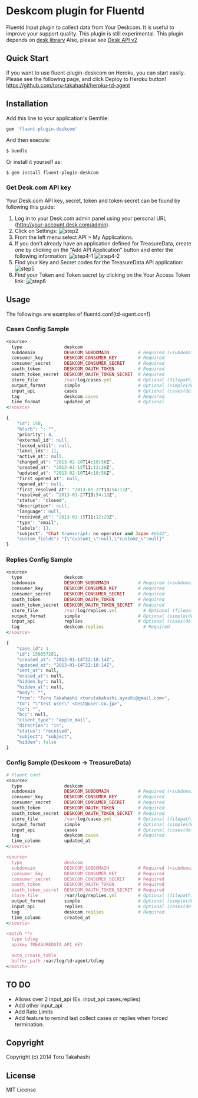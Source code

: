 Deskcom plugin for Fluentd
===========================

Fluentd Input plugin to collect data from Your Deskcom.
It is useful to improve your support quality.
This plugin is still experimental.
This plugin depends on [desk library](https://github.com/chriswarren/desk)
Also, please see [Desk API v2](http://dev.desk.com/)

## Quick Start

If you want to use fluent-plugin-deskcom on Heroku, you can start easily.
Please see the following page, and click Deploy to Heroku button!
https://github.com/toru-takahashi/heroku-td-agent

## Installation

Add this line to your application's Gemfile:

```ruby
gem 'fluent-plugin-deskcom'
```

And then execute:

    $ bundle

Or install it yourself as:

    $ gem install fluent-plugin-deskcom

### Get Desk.com API key

Your Desk.com API key, secret, token and token secret can be found by following this guide:

1. Log in to your Desk.com admin panel using your personal URL (http://your-account.desk.com/admin).
2. Click on Settings:
![step2](http://gyazo.com/020298636ef217e0d3bb7ee7b6a0bd31.png)
3. From the left menu select API > My Applications.
4. If you don’t already have an application defined for TreasureData, create one by clicking on the “Add API Application” button and enter the following information:
![step4-1](http://gyazo.com/803b486ed3a86c77af55819e83d4d85b.png)
![step4-2](http://gyazo.com/97a5624030f1bc05fe040e386d30f7dd.png)
5. Find your Key and Secret codes for the TreasureData API application:
![step5](http://gyazo.com/895bf963f01b65254e38c534855a1914.png)
6. Find your Token and Token secret by clicking on the Your Access Token link:
![step6](http://gyazo.com/7f057fb4b6b88b616f9895d4d5b69e9d.png)

## Usage

The followings are examples of fluentd.conf(td-agent.conf)

### Cases Config Sample

```ruby
<source>
  type                deskcom
  subdomain           DESKCOM_SUBDOMAIN           # Required (<subdomain>.desk.com)
  consumer_key        DESKCOM_CONSUMER_KEY        # Required
  consumer_secret     DESKCOM_CONSUMER_SECRET     # Required
  oauth_token         DESKCOM_OAUTH_TOKEN         # Required
  oauth_token_secret  DESKCOM_OAUTH_TOKEN_SECRET  # Required
  store_file          /var/log/cases.yml          # Optional (filepath)
  output_format       simple                      # Optional (simple(default))
  input_api           cases                       # Optional (cases(default) or replies)
  tag                 deskcom.cases               # Required
  time_format         updated_at                  # Optional
</source>
```

```ruby
{
    "id": 150,
    "blurb": ": "",
    "priority": 4,
    "external_id": null,
    "locked_until": null,
    "label_ids": [],
    "active_at": null,
    "changed_at": "2013-02-10T14:18:56Z",
    "created_at": "2013-01-15T11:12:20Z",
    "updated_at": "2013-02-10T14:18:56Z",
    "first_opened_at": null,
    "opened_at": null,
    "first_resolved_at": "2013-01-27T13:54:13Z",
    "resolved_at": "2013-01-27T13:54:13Z",
    "status": "closed",
    "description": null,
    "language": null,
    "received_at": "2013-01-15T11:12:20Z",
    "type": "email",
    "labels": [],
    "subject": "Chat transcript: no operator and Japan #6642",
    "custom_fields": "{\"custom1_\":null,\"custom2_\":null}"
}
```

### Replies Config Sample

```ruby
<source>
  type                deskcom
  subdomain           DESKCOM_SUBDOMAIN           # Required (<subdomain>.desk.com)
  consumer_key        DESKCOM_CONSUMER_KEY        # Required
  consumer_secret     DESKCOM_CONSUMER_SECRET     # Required
  oauth_token         DESKCOM_OAUTH_TOKEN         # Required
  oauth_token_secret  DESKCOM_OAUTH_TOKEN_SECRET  # Required
  store_file          /var/log/replies.yml          # Optional (filepath)
  output_format       simple                      # Optional (simple(default))
  input_api           replies                     # Optional (cases(default) or replies)
  tag                 deskcom.replies               # Required
</source>
```

```ruby
{
    "case_id": 1
    "id": 159057281,
    "created_at": "2013-01-14T22:18:14Z",
    "updated_at": "2013-01-14T22:18:14Z",
    "sent_at": null,
    "erased_at": null,
    "hidden_by": null,
    "hidden_at": null,
    "body": "",
    "from": "Toru Takahashi <torutakahashi.ayashi@gmail.com>",
    "to": "\"test user\" <test@user.co.jp>",
    "cc": "",
    "bcc": null,
    "client_type": "apple_mail",
    "direction": "in",
    "status": "received",
    "subject": "subject",
    "hidden": false
}
```

### Config Sample (Deskcom -> TreasureData)

```ruby
# fluent.conf
<source>
  type                deskcom
  subdomain           DESKCOM_SUBDOMAIN           # Required (<subdomain>.desk.com)
  consumer_key        DESKCOM_CONSUMER_KEY        # Required
  consumer_secret     DESKCOM_CONSUMER_SECRET     # Required
  oauth_token         DESKCOM_OAUTH_TOKEN         # Required
  oauth_token_secret  DESKCOM_OAUTH_TOKEN_SECRET  # Required
  store_file          /var/log/cases.yml          # Optional (filepath)
  output_format       simple                      # Optional (simple(default))
  input_api           cases                       # Optional (cases(default) or replies)
  tag                 deskcom.cases               # Required
  time_column         updated_at
</source>

<source>
  type                deskcom
  subdomain           DESKCOM_SUBDOMAIN           # Required (<subdomain>.desk.com)
  consumer_key        DESKCOM_CONSUMER_KEY        # Required
  consumer_secret     DESKCOM_CONSUMER_SECRET     # Required
  oauth_token         DESKCOM_OAUTH_TOKEN         # Required
  oauth_token_secret  DESKCOM_OAUTH_TOKEN_SECRET  # Required
  store_file          /var/log/replies.yml        # Optional (filepath)
  output_format       simple                      # Optional (simple(default))
  input_api           replies                     # Optional (cases(default) or replies)
  tag                 deskcom.replies             # Required
  time_column         created_at
</source>

<match **>
  type tdlog
  apikey TREASUREDATA_API_KEY

  auto_create_table
  buffer_path /var/log/td-agent/tdlog
</match>
```

## TO DO

- Allows over 2 input_api (Ex. input_api cases,replies)
- Add other input_api
- Add Rate Limits
- Add feature to remind last collect cases or replies when forced termination.

## Copyright

Copyright (c) 2014 Toru Takahashi

## License

MIT License

